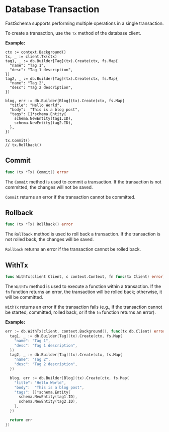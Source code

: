 # Database Transaction

FastSchema supports performing multiple operations in a single transaction.

To create a transaction, use the `Tx` method of the database client.

**Example:**

```go{2}
ctx := context.Background()
tx, _ := client.Tx(ctx)
tag1, _ := db.Builder[Tag](tx).Create(ctx, fs.Map{
  "name": "Tag 1",
  "desc": "Tag 1 description",
})
tag2, _ := db.Builder[Tag](tx).Create(ctx, fs.Map{
  "name": "Tag 2",
  "desc": "Tag 2 description",
})

blog, err := db.Builder[Blog](tx).Create(ctx, fs.Map{
  "title": "Hello World",
  "body":  "This is a blog post",
  "tags": []*schema.Entity{
    schema.NewEntity(tag1.ID),
    schema.NewEntity(tag2.ID),
  },
})

tx.Commit()
// tx.Rollback()
```

## Commit

```go
func (tx *Tx) Commit() error
```

The `Commit` method is used to commit a transaction. If the transaction is not committed, the changes will not be saved.

`Commit` returns an error if the transaction cannot be committed.

## Rollback

```go
func (tx *Tx) Rollback() error
```

The `Rollback` method is used to roll back a transaction. If the transaction is not rolled back, the changes will be saved.

`Rollback` returns an error if the transaction cannot be rolled back.

## WithTx

```go
func WithTx(client Client, c context.Context, fn func(tx Client) error) (err error)
```

The `WithTx` method is used to execute a function within a transaction. If the `fn` function returns an error, the transaction will be rolled back; otherwise, it will be committed.

`WithTx` returns an error if the transaction fails (e.g., if the transaction cannot be started, committed, rolled back, or if the `fn` function returns an error).

**Example:**

```go
err := db.WithTx(client, context.Background(), func(tx db.Client) error {
  tag1, _ := db.Builder[Tag](tx).Create(ctx, fs.Map{
    "name": "Tag 1",
    "desc": "Tag 1 description",
  })
  tag2, _ := db.Builder[Tag](tx).Create(ctx, fs.Map{
    "name": "Tag 2",
    "desc": "Tag 2 description",
  })

  blog, err := db.Builder[Blog](tx).Create(ctx, fs.Map{
    "title": "Hello World",
    "body":  "This is a blog post",
    "tags": []*schema.Entity{
      schema.NewEntity(tag1.ID),
      schema.NewEntity(tag2.ID),
    },
  })

  return err
})
```
